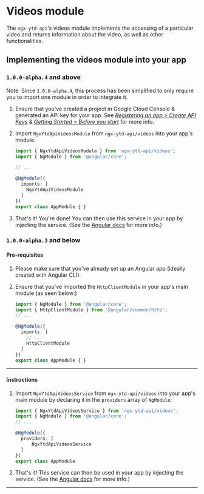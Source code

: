 # Videos module

The `ngx-ytd-api`'s videos module implements the accessing of a particular video and returns information about the video, as well as other functionalities.

## Implementing the videos module into your app

### `1.0.0-alpha.4` and above

Note: Since `1.0.0-alpha.4`, this process has been simplified to only require you to import one module in order to integrate it.

1. Ensure that you've created a project in Google Cloud Console & generated an API key for your app. See _[Registering an app > Create API Keys](https://developers.google.com/youtube/registering_an_application#Create_API_Keys)_ & _[Getting Started > Before you start](https://developers.google.com/youtube/v3/getting-started#before-you-start)_ for more info.
2. Import `NgxYtdApiVideosModule` from `ngx-ytd-api/videos` into your app's module:

    ```typescript
    import { NgxYtdApiVideosModule } from 'ngx-ytd-api/videos';
    import { NgModule } from '@angular/core';

    // ...

    @NgModule({
      imports: [
        NgxYtdApiVideosModule
      ]
    })
    export class AppModule { }
    ```
3. That's it! You're done! You can then use this service in your app by injecting the service. (See the [Angular docs](https://angular.io/guide/architecture-services) for more info.)

### `1.0.0-alpha.3` and below

#### Pre-requisites

1. Please make sure that you've already set up an Angular app (ideally created with Angular CLI).
2. Ensure that you've imported the `HttpClientModule` in your app's main module (as seen below:)

    ```typescript
    import { NgModule } from '@angular/core';
    import { HttpClientModule } from '@angular/common/http';
    // ...

    @NgModule({
      imports: [
        // ...
        HttpClientModule
      ]
    })
    export class AppModule { }
    ```

---

#### Instructions

1. Import `NgxYtdApiVideosService` from `ngx-ytd-api/videos` into your app's main module by declaring it in the `providers` array of `NgModule`:

    ```typescript
    import { NgxYtdApiVideosService } from 'ngx-ytd-api/videos';
    import { NgModule } from '@angular/core';
    // ...

    @NgModule({
      providers: [
          NgxYtdApiVideosService
      ]
    })
    export class AppModule
    ```
2. That's it! This service can then be used in your app by injecting the service. (See the [Angular docs](https://angular.io/guide/architecture-services) for more info.)

---
<!-- TODO(Edric): Uncomment the following lines once I've come up with typical use-cases -->
<!-- ## Examples

Here's a list of typical use-cases that you can copy and paste into your app:

_COMING SOON_ -->
